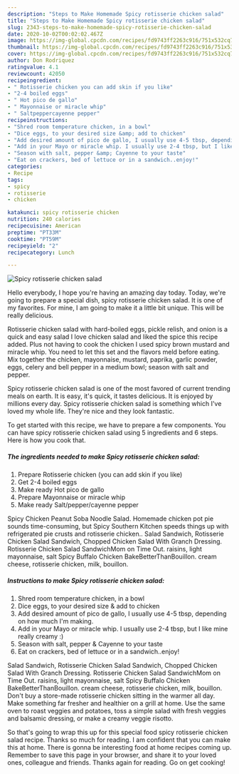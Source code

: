 ```yaml
---
description: "Steps to Make Homemade Spicy rotisserie chicken salad"
title: "Steps to Make Homemade Spicy rotisserie chicken salad"
slug: 2343-steps-to-make-homemade-spicy-rotisserie-chicken-salad
date: 2020-10-02T00:02:02.467Z
image: https://img-global.cpcdn.com/recipes/fd9743ff2263c916/751x532cq70/spicy-rotisserie-chicken-salad-recipe-main-photo.jpg
thumbnail: https://img-global.cpcdn.com/recipes/fd9743ff2263c916/751x532cq70/spicy-rotisserie-chicken-salad-recipe-main-photo.jpg
cover: https://img-global.cpcdn.com/recipes/fd9743ff2263c916/751x532cq70/spicy-rotisserie-chicken-salad-recipe-main-photo.jpg
author: Don Rodriquez
ratingvalue: 4.1
reviewcount: 42050
recipeingredient:
- " Rotisserie chicken you can add skin if you like"
- "2-4 boiled eggs"
- " Hot pico de gallo"
- " Mayonnaise or miracle whip"
- " Saltpeppercayenne pepper"
recipeinstructions:
- "Shred room temperature chicken, in a bowl"
- "Dice eggs, to your desired size &amp; add to chicken"
- "Add desired amount of pico de gallo, I usually use 4-5 tbsp, depending on how much I&#39;m making."
- "Add in your Mayo or miracle whip. I usually use 2-4 tbsp, but I like mine really creamy :)"
- "Season with salt, pepper &amp; Cayenne to your taste"
- "Eat on crackers, bed of lettuce or in a sandwich..enjoy!"
categories:
- Recipe
tags:
- spicy
- rotisserie
- chicken

katakunci: spicy rotisserie chicken 
nutrition: 240 calories
recipecuisine: American
preptime: "PT33M"
cooktime: "PT59M"
recipeyield: "2"
recipecategory: Lunch

---
```



![Spicy rotisserie chicken salad](https://img-global.cpcdn.com/recipes/fd9743ff2263c916/751x532cq70/spicy-rotisserie-chicken-salad-recipe-main-photo.jpg)

Hello everybody, I hope you're having an amazing day today. Today, we're going to prepare a special dish, spicy rotisserie chicken salad. It is one of my favorites. For mine, I am going to make it a little bit unique. This will be really delicious.

Rotisserie chicken salad with hard-boiled eggs, pickle relish, and onion is a quick and easy salad I love chicken salad and liked the spice this recipe added. Plus not having to cook the chicken I used spicy brown mustard and miracle whip. You need to let this set and the flavors meld before eating. Mix together the chicken, mayonnaise, mustard, paprika, garlic powder, eggs, celery and bell pepper in a medium bowl; season with salt and pepper.

Spicy rotisserie chicken salad is one of the most favored of current trending meals on earth. It is easy, it's quick, it tastes delicious. It is enjoyed by millions every day. Spicy rotisserie chicken salad is something which I've loved my whole life. They're nice and they look fantastic.


To get started with this recipe, we have to prepare a few components. You can have spicy rotisserie chicken salad using 5 ingredients and 6 steps. Here is how you cook that.

<!--inarticleads1-->

##### The ingredients needed to make Spicy rotisserie chicken salad:

1. Prepare  Rotisserie chicken (you can add skin if you like)
1. Get 2-4 boiled eggs
1. Make ready  Hot pico de gallo
1. Prepare  Mayonnaise or miracle whip
1. Make ready  Salt/pepper/cayenne pepper


Spicy Chicken Peanut Soba Noodle Salad. Homemade chicken pot pie sounds time-consuming, but Spicy Southern Kitchen speeds things up with refrigerated pie crusts and rotisserie chicken.. Salad Sandwich, Rotisserie Chicken Salad Sandwich, Chopped Chicken Salad With Granch Dressing. Rotisserie Chicken Salad SandwichMom on Time Out. raisins, light mayonnaise, salt Spicy Buffalo Chicken BakeBetterThanBouillon. cream cheese, rotisserie chicken, milk, bouillon. 

<!--inarticleads2-->

##### Instructions to make Spicy rotisserie chicken salad:

1. Shred room temperature chicken, in a bowl
1. Dice eggs, to your desired size &amp; add to chicken
1. Add desired amount of pico de gallo, I usually use 4-5 tbsp, depending on how much I&#39;m making.
1. Add in your Mayo or miracle whip. I usually use 2-4 tbsp, but I like mine really creamy :)
1. Season with salt, pepper &amp; Cayenne to your taste
1. Eat on crackers, bed of lettuce or in a sandwich..enjoy!


Salad Sandwich, Rotisserie Chicken Salad Sandwich, Chopped Chicken Salad With Granch Dressing. Rotisserie Chicken Salad SandwichMom on Time Out. raisins, light mayonnaise, salt Spicy Buffalo Chicken BakeBetterThanBouillon. cream cheese, rotisserie chicken, milk, bouillon. Don&#39;t buy a store-made rotisserie chicken sitting in the warmer all day. Make something far fresher and healthier on a grill at home. Use the same oven to roast veggies and potatoes, toss a simple salad with fresh veggies and balsamic dressing, or make a creamy veggie risotto. 

So that's going to wrap this up for this special food spicy rotisserie chicken salad recipe. Thanks so much for reading. I am confident that you can make this at home. There is gonna be interesting food at home recipes coming up. Remember to save this page in your browser, and share it to your loved ones, colleague and friends. Thanks again for reading. Go on get cooking!
